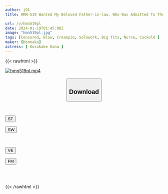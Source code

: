 ```yaml
---
author: j91
title: HMN-519 Wanted My Beloved Father-in-law, Who Was Admitted To The Hospital After Being Diagnosed With A Life Expectancy, To Live Much Longer... For A Month, Without Telling My Husband, I Gave Him Life-prolonging Titty Fuck And Creampie Sex And Made Him Ejaculate So Much That He Wiped Out His Illness! Kana Kusakabe

url: /v/hmn519pl
date: 2024-01-19T01:45:00Z
image: "hmn519pl.jpg"
tags: [Censored, Blow, Creampie, Solowork, Big Tits, Nurse, Cuckold	]
maker: [Honnaka]
actress: [ Kusakabe Kana ]
---
```



{{< rawhtml >}}

<div class="video" data-videoid="ZX9M6arY0ZUqpOb">
    <a href="javascript:;">
        <img src="/v/hmn519pl/hmn519pl.jpg" width="WIDTH" height="HEIGHT" alt="hmn519pl.mp4" loading="lazy">
    </a>
</div>

<script type="text/javascript" src="https://j91.asia/asset/on-demand-st.js"></script>

<br>
  <link rel="stylesheet" href="https://j91.asia/asset/bs5.css">
  
  <center>
  <button class="btn btn-primary" type="button" data-bs-toggle="collapse" data-bs-target=".multi-collapse" aria-expanded="false" aria-controls="multiCollapseExample1 multiCollapseExample2"><h2>Download</h2></button></center>
</p>
<div class="row">
  <div class="col">
    <div class="collapse multi-collapse" id="multiCollapseExample1">
      <div class="card card-body">
	      	      <br>
<div class="buttons">  
<p><a href="https://streamtape.to/v/ZX9M6arY0ZUqpOb" target="_blank"><button class="btn-hover color-3"><i class="fa fa-download"></i> ST</button></a></p>
<p><a href="https://flaswish.com/h8y2uk3n48t1" target="_blank"><button class="btn-hover color-2"><i class="fa fa-download"></i> SW</button></a></p></div>
    </div>
  </div>
</div>
  <div class="col">
    <div class="collapse multi-collapse" id="multiCollapseExample2">
      <div class="card card-body">
	      <br>
<div class="buttons">
<p><a href="javascript:;" target="_blank"><button class="btn-hover color-9"><i class="fa fa-download"></i> VE</button></a></p>
<p><a href="javascript:;" target="_blank"><button class="btn-hover color-8"><i class="fa fa-download"></i> FM</button></a></p></div>
<br><br>
      </div>
    </div>
  </div>
</div>

{{< /rawhtml >}}